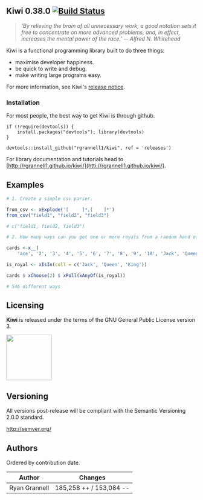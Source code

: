 
Kiwi 0.38.0 [![Build Status](https://travis-ci.org/rgrannell1/kiwi.png)](https://travis-ci.org/rgrannell1/kiwi)
-----------------------------------

> *'By relieving the brain of all unnecessary work, a good notation sets it free to concentrate on more advanced problems, and, in effect, increases the mental power of the race.' -- Alfred N. Whitehead*

Kiwi is a functional programming library built to do three things:

* maximise developer happiness.
* be quick to write and debug.
* make writing large programs easy.

For more information, see Kiwi's [release notice](rgrannell1.github.io).

### Installation

For most people, the best way to get Kiwi is through github.

```splus
if (!require(devtools)) {
    install.packages("devtools"); library(devtools)
}

devtools::install_github("rgrannell1/kiwi", ref = 'releases')
```

For library documentation and tutorials head to
[http://rgrannell1.github.io/kiwi/](htti://rgrannell1.github.io/kiwi/).

## Examples

```r
# 1. Create a simple csv parser.

from_csv <- xExplode('[ 	]*,[ 	]*')
from_csv("field1", "field2", "field3")

# c("field1, field2, field3")
```

```r
# 2. How many ways can you get one or more royals from a random hand of two cards?

cards <-x__(
	'ace', '2', '3', '4', '5', '6', '7', '8', '9', '10', 'Jack', 'Queen', 'King') $ xRepeat(4)

is_royal <- xIsIn(coll = c('Jack', 'Queen', 'King'))

cards $ xChoose(2) $ xPoll(xAnyOf(is_royal))

# 546 different ways
```

## Licensing

**Kiwi** is released under the terms of the GNU General Public License version 3.

<img src="https://raw.githubusercontent.com/rgrannell1/kiwi/develop/gpl3.png" height = "120"> </img>

## Versioning

All versions post-release will be compliant with the Semantic Versioning 2.0.0 standard.

http://semver.org/

## Authors

Ordered by contribution date.

| Author                      | Changes                 |
| --------------------------- | ----------------------- |
| Ryan Grannell               | 185,258 ++ / 153,084 -- |
